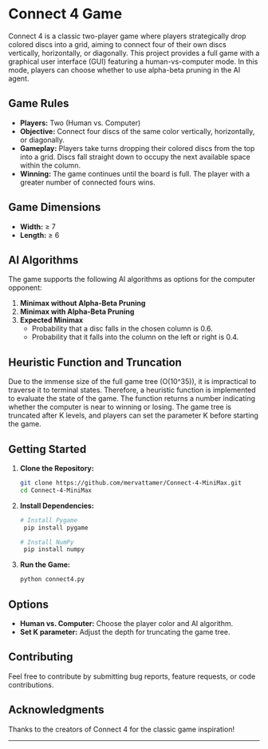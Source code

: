 # Connect 4 Game

Connect 4 is a classic two-player game where players strategically drop colored discs into a grid, aiming to connect four of their own discs vertically, horizontally, or diagonally. This project provides a full game with a graphical user interface (GUI) featuring a human-vs-computer mode. In this mode, players can choose whether to use alpha-beta pruning in the AI agent.

## Game Rules

- **Players:** Two (Human vs. Computer)
- **Objective:** Connect four discs of the same color vertically, horizontally, or diagonally.
- **Gameplay:** Players take turns dropping their colored discs from the top into a grid. Discs fall straight down to occupy the next available space within the column.
- **Winning:** The game continues until the board is full. The player with a greater number of connected fours wins.

## Game Dimensions

- **Width:** ≥ 7
- **Length:** ≥ 6

## AI Algorithms

The game supports the following AI algorithms as options for the computer opponent:

1. **Minimax without Alpha-Beta Pruning**
2. **Minimax with Alpha-Beta Pruning**
3. **Expected Minimax**
   - Probability that a disc falls in the chosen column is 0.6.
   - Probability that it falls into the column on the left or right is 0.4.

## Heuristic Function and Truncation

Due to the immense size of the full game tree (O(10^35)), it is impractical to traverse it to terminal states. Therefore, a heuristic function is implemented to evaluate the state of the game. The function returns a number indicating whether the computer is near to winning or losing. The game tree is truncated after K levels, and players can set the parameter K before starting the game.

## Getting Started

1. **Clone the Repository:**
   ```bash
   git clone https://github.com/mervattamer/Connect-4-MiniMax.git
   cd Connect-4-MiniMax
   ```

2. **Install Dependencies:**
   ```bash
   # Install Pygame
    pip install pygame

   # Install NumPy
    pip install numpy

3. **Run the Game:**
   ```bash
   python connect4.py
   ```

## Options

- **Human vs. Computer:** Choose the player color and AI algorithm.
- **Set K parameter:** Adjust the depth for truncating the game tree.


## Contributing

Feel free to contribute by submitting bug reports, feature requests, or code contributions.



## Acknowledgments

Thanks to the creators of Connect 4 for the classic game inspiration!

---
